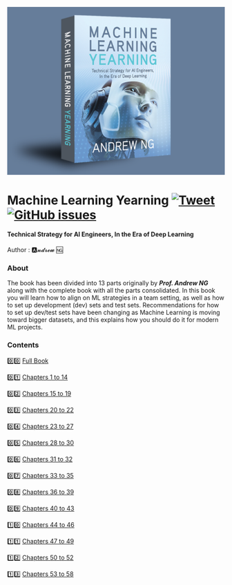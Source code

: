 <p align="center"><img src="/images/mly.png"></p>

# Machine Learning Yearning [![Tweet](https://img.shields.io/twitter/url/http/shields.io.svg?style=social)](https://twitter.com/intent/tweet?text=Machine%20Learning%20Yearning%2C%20book%20by%20Andrew%20Ng%20&url=https://github.com/ajaymache/machine-learning-yearning&hashtags=machinelearning,ML,AI,deeplearning,andrewng,coursera,datascience)&nbsp;&nbsp;[![GitHub issues](https://img.shields.io/github/issues/ajaymache/travis-ci-with-github.svg?colorB=ff5733)](https://github.com/ajaymache/travis-ci-with-github/issues)&nbsp;&nbsp;

#### Technical Strategy for AI Engineers, In the Era of Deep Learning

Author : 🅰️𝓷𝓭𝓻𝓮𝔀 🆖
### About

The book has been divided into 13 parts originally by _**Prof. Andrew NG**_ along with the complete book with all the parts consolidated. In this book you will learn how to align on ML strategies in a team setting, as well as how to set up development (dev) sets and test sets. Recommendations for how to set up dev/test sets have been changing as Machine Learning is moving toward bigger datasets, and this explains how you should do it for modern ML projects.

### Contents
:zero::zero: [Full Book](/full%20book/machine-learning-yearning.pdf)  

:zero::one: [Chapters 1 to 14](machine-learning-yearning-part1.pdf)

:zero::two: [Chapters 15 to 19](machine-learning-yearning-part2.pdf)

:zero::three: [Chapters 20 to 22](machine-learning-yearning-part3.pdf)

:zero::four: [Chapters 23 to 27](machine-learning-yearning-part4.pdf)

:zero::five: [Chapters 28 to 30](machine-learning-yearning-part5.pdf)

:zero::six: [Chapters 31 to 32](machine-learning-yearning-part6.pdf)

:zero::seven: [Chapters 33 to 35](machine-learning-yearning-part7.pdf)

:zero::eight: [Chapters 36 to 39](machine-learning-yearning-part8.pdf)

:zero::nine: [Chapters 40 to 43](machine-learning-yearning-part9.pdf)

:one::zero: [Chapters 44 to 46](machine-learning-yearning-part10.pdf)

:one::one: [Chapters 47 to 49](machine-learning-yearning-part11.pdf)

:one::two: [Chapters 50 to 52](machine-learning-yearning-part12.pdf)

:one::three: [Chapters 53 to 58](machine-learning-yearning-part13.pdf)

